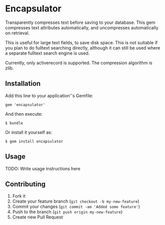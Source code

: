 # Encapsulator

Transparently compresses text before saving to your database. This gem compresses text attributes automatically, and uncompresses automatically on retrieval.

This is useful for large text fields, to save disk space. This is not suitable if you plan to do fulltext searching directly, although it can still be used where a separate fulltext search engine is used.

Currently, only activerecord is supported. The compression algorithm is zlib.

## Installation

Add this line to your application''s Gemfile:

    gem 'encapsulator'

And then execute:

    $ bundle

Or install it yourself as:

    $ gem install encapsulator

## Usage

TODO: Write usage instructions here

## Contributing

1. Fork it
2. Create your feature branch (`git checkout -b my-new-feature`)
3. Commit your changes (`git commit -am 'Added some feature'`)
4. Push to the branch (`git push origin my-new-feature`)
5. Create new Pull Request
